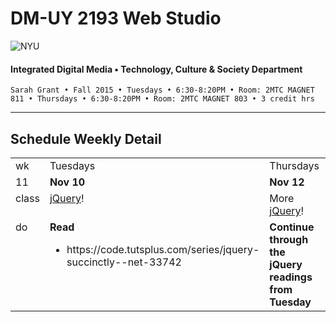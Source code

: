 # DM-UY 2193 Web Studio

![NYU](http://ws2.polishedsolid.com/de/nyu_soe_logo.png)
#### Integrated Digital Media • Technology, Culture & Society Department

    Sarah Grant • Fall 2015 • Tuesdays • 6:30-8:20PM • Room: 2MTC MAGNET 811 • Thursdays • 6:30-8:20PM • Room: 2MTC MAGNET 803 • 3 credit hrs

---

## Schedule Weekly Detail

<table>
<tr>
<td>wk</td>
<td>Tuesdays</td>
<td>Thursdays</td>
</tr>
<tr>
        <td valign="top" width="4%">11</td>
        <td valign="top" width="48%"><strong>Nov 10</strong></td>
        <td valign="top" width="48%"><strong>Nov 12</strong></td>
    </tr>
 <tr>
        <td valign="top">class</td>
        <td valign="top">
            <a href="https://jquery.com/" target="_blank">jQuery</a>!
        </td>
        <td valign="top">
            More <a href="https://jquery.com/" target="_blank">jQuery</a>!
        </td>
</tr>
<tr>
        <td valign="top">do</td>
        <td valign="top">
            <strong>Read</strong>
            <ul>
                <li>https://code.tutsplus.com/series/jquery-succinctly--net-33742</li>
            </ul>
        </td>
        <td valign="top">
            <strong>Continue through the jQuery readings from Tuesday</strong>
        </td>
</tr>
</table>